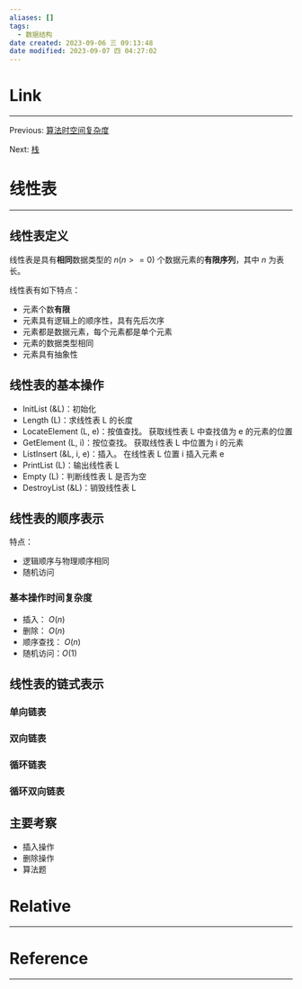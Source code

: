```yaml
---
aliases: []
tags:
  - 数据结构
date created: 2023-09-06 三 09:13:48
date modified: 2023-09-07 四 04:27:02
---
```


# Link
---
Previous: [算法时空间复杂度](算法时空间复杂度.md)

Next: [栈](栈.md)

# 线性表
---

## 线性表定义

线性表是具有**相同**数据类型的 $n(n >= 0)$ 个数据元素的**有限序列**，其中 $n$ 为表长。

线性表有如下特点：
- 元素个数**有限**
- 元素具有逻辑上的顺序性，具有先后次序
- 元素都是数据元素，每个元素都是单个元素
- 元素的数据类型相同
- 元素具有抽象性

## 线性表的基本操作

- InitList (&L)：初始化
- Length (L)：求线性表 L 的长度
- LocateElement (L, e)：按值查找。
    获取线性表 L 中查找值为 e 的元素的位置
- GetElement (L, i)：按位查找。
    获取线性表 L 中位置为 i 的元素
- ListInsert (&L, i, e)：插入。
    在线性表 L 位置 i 插入元素 e
- PrintList (L)：输出线性表 L
- Empty (L)：判断线性表 L 是否为空
- DestroyList (&L)：销毁线性表 L

## 线性表的顺序表示

特点：
- 逻辑顺序与物理顺序相同
- 随机访问

### 基本操作时间复杂度

- 插入： $O(n)$
- 删除： $O(n)$
- 顺序查找： $O(n)$
- 随机访问：$O(1)$

## 线性表的链式表示

### 单向链表

### 双向链表

### 循环链表

### 循环双向链表

## 主要考察

- 插入操作
- 删除操作
- 算法题

# Relative
---


# Reference
---

